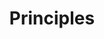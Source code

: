 ---
layout: redirect.njk
tags: level1
key: principles_en
title: Principles
alternativetitle: SBB User Experience Principles.
redirect: /en/principles/ux-principles/overview/
parent: en
order: 1
---